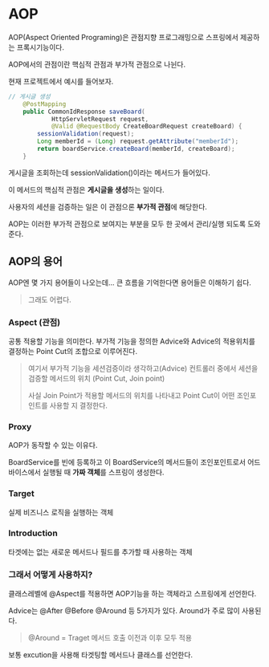 AOP
=

AOP(Aspect Oriented Programing)은 관점지향 프로그래밍으로 스프링에서 제공하는 프록시기능이다.

AOP에서의 관점이란 핵심적 관점과 부가적 관점으로 나뉜다.

현재 프로젝트에서 예시를 들어보자.

```java
// 게시글 생성
    @PostMapping
    public CommonIdResponse saveBoard(
            HttpServletRequest request,
            @Valid @RequestBody CreateBoardRequest createBoard) {
        sessionValidation(request);
        Long memberId = (Long) request.getAttribute("memberId");
        return boardService.createBoard(memberId, createBoard);
    }
```

게시글을 조회하는데 sessionValidation()이라는 메서드가 들어있다.

이 메서드의 핵심적 관점은 **게시글을 생성**하는 일이다.

사용자의 세션을 검증하는 일은 이 관점으론 **부가적 관점**에 해당한다.

AOP는 이러한 부가적 관점으로 보여지는 부분을 모두 한 곳에서 관리/실행 되도록 도와준다.

## AOP의 용어

AOP엔 몇 가지 용어들이 나오는데... 큰 흐름을 기억한다면 용어들은 이해하기 쉽다.

>그래도 어렵다.

### Aspect (관점)

공통 적용할 기능을 의미한다. 부가적 기능을 정의한 Advice와 Advice의 적용위치를 결정하는 Point Cut의 조합으로 이루어진다.

> 여기서 부가적 기능을 세션검증이라 생각하고(Advice) 컨트롤러 중에서 세션을 검증할 메서드의 위치 (Point Cut, Join point)
>
> 사실 Join Point가 적용할 메서드의 위치를 나타내고 Point Cut이 어떤 조인포인트를 사용할 지 결정한다.

### Proxy

AOP가 동작할 수 있는 이유다.

BoardService를 빈에 등록하고 이 BoardService의 메서드들이 조인포인트로서 어드바이스에서 실행될 때 **가짜 객체**를 스프링이 생성한다.

### Target

실제 비즈니스 로직을 실행하는 객체

### Introduction

타겟에는 없는 새로운 메서드나 필드를 추가할 때 사용하는 객체


### 그래서 어떻게 사용하지?

클래스레벨에 @Aspect를 적용하면 AOP기능을 하는 객체라고 스프링에게 선언한다.

Advice는 @After @Before @Around 등 5가지가 있다. Around가 주로 많이 사용된다.

> @Around = Traget 메서드 호출 이전과 이후 모두 적용

보통 excution을 사용해 타겟팅할 메서드나 클래스를 선언한다.